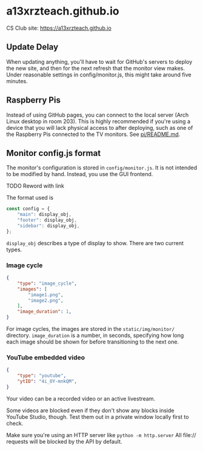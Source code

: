 # a13xrzteach.github.io
CS Club site: https://a13xrzteach.github.io

## Update Delay
When updating anything, you'll have to wait for GitHub's servers to deploy the
new site, and then for the next refresh that the monitor view makes. Under
reasonable settings in config/monitor.js, this might take around five minutes.

## Raspberry Pis
Instead of using GitHub pages, you can connect to the local server (Arch Linux
desktop in room 203). This is highly recommended if you're using a device that
you will lack physical access to after deploying, such as one of the Raspberry
Pis connected to the TV monitors. See
[pi/README.md](https://github.com/a13xrzteach/a13xrzteach.github.io/blob/main/pi/README.md).

## Monitor config.js format
The monitor's configuration is stored in ``config/monitor.js``. It is not intended
to be modified by hand. Instead, you use the GUI frontend.

TODO Reword with link

The format used is
```js
const config = {
	"main": display_obj,
	"footer": display_obj,
	"sidebar": display_obj,
};
```

``display_obj`` describes a type of display to show. There are two current types.

### Image cycle
```json
{
	"type": "image_cycle",
	"images": [
		"image1.png",
		"image2.png",
	],
	"image_duration": 1,
}
```

For image cycles, the images are stored in the ``static/img/monitor/``
directory. ``image_duration`` is a number, in seconds, specifying how long each
image should be shown for before transitioning to the next one.

### YouTube embedded video
```json
{
	"type": "youtube",
	"ytID": "4i_OY-mnkQM",
}
```

Your video can be a recorded video or an active livestream.

Some videos are blocked even if they don't show any blocks inside YouTube
Studio, though. Test them out in a private window locally first to check.

Make sure you're using an HTTP server like
``python -m http.server``
All file:// requests will be blocked by the API by default.
